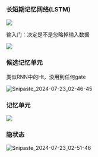 ### 长短期记忆网络(LSTM)

![](D:\学习笔记\深度学习\L\Snipaste_2024-07-23_02-45-00.jpg)

输入门：决定是不是忽略掉输入数据

![](D:\学习笔记\深度学习\L\Snipaste_2024-07-23_02-46-19.jpg)

### 候选记忆单元

类似RNN中的Ht，没用到任何gate

![Snipaste_2024-07-23_02-46-45](D:\学习笔记\深度学习\L\Snipaste_2024-07-23_02-46-45.jpg)

### 记忆单元

![](D:\学习笔记\深度学习\L\Snipaste_2024-07-23_02-50-22.jpg)

### 隐状态

![Snipaste_2024-07-23_02-51-46](D:\学习笔记\深度学习\L\Snipaste_2024-07-23_02-51-46.jpg)